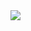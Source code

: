 <img src="https://capsule-render.vercel.app/api?type=egg&color=auto&height=20&section=header&text=백준 문제푸는곳&fontSize=20" />
